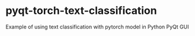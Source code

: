 # pyqt-torch-text-classification
Example of using text classification with pytorch model in Python PyQt GUI
